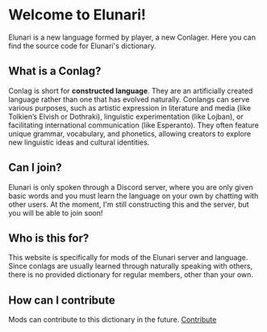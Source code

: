 # Welcome to Elunari!
Elunari is a new language formed by player, a new Conlager. Here you can find the source code for Elunari's dictionary.

## What is a Conlag?
Conlag is short for **constructed language**. They are an artificially created language rather than one that has evolved naturally. Conlangs can serve various purposes, such as artistic expression in literature and media (like Tolkien’s Elvish or Dothraki), linguistic experimentation (like Lojban), or facilitating international communication (like Esperanto). They often feature unique grammar, vocabulary, and phonetics, allowing creators to explore new linguistic ideas and cultural identities.

## Can I join?
Elunari is only spoken through a Discord server, where you are only given basic words and you must learn the language on your own by chatting with other users. At the moment, I'm still constructing this and the server, but you will be able to join soon! 

## Who is this for?
This website is specifically for mods of the Elunari server and language. Since conlags are usually learned through naturally speaking with others, there is no provided dictionary for regular members, other than your own. 

## How can I contribute
Mods can contribute to this dictionary in the future. [Contribute](https://github.com/playerhacks/Elunari-Dictionary/blob/mods-only/Contribute.md)
